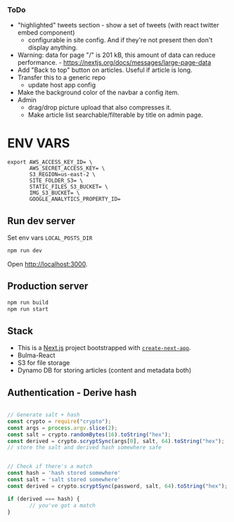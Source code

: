 ### ToDo

- "highlighted" tweets section - show a set of tweets (with react twitter embed component)
  - configurable in site config. And if they're not present then don't display anything.
- Warning: data for page "/" is 201 kB, this amount of data can reduce performance.
       -  https://nextjs.org/docs/messages/large-page-data 
- Add "Back to top" button on articles. Useful if article is long.
- Transfer this to a generic repo
  - update host app config
- Make the background color of the navbar a config item.
- Admin
  - drag/drop picture upload that also compresses it.
  - Make article list searchable/filterable by title on admin page.

# ENV VARS

```
export AWS_ACCESS_KEY_ID= \
       AWS_SECRET_ACCESS_KEY= \
       S3_REGION=us-east-2 \
       SITE_FOLDER_S3= \
       STATIC_FILES_S3_BUCKET= \
       IMG_S3_BUCKET= \
       GOOGLE_ANALYTICS_PROPERTY_ID=

```

## Run dev server

Set env vars `LOCAL_POSTS_DIR`

```bash
npm run dev
```

Open [http://localhost:3000](http://localhost:3000).

## Production server
```bash
npm run build
npm run start
```

## Stack

- This is a [Next.js](https://nextjs.org/) project bootstrapped with [`create-next-app`](https://github.com/vercel/next.js/tree/canary/packages/create-next-app).
- Bulma-React
- S3 for file storage
- Dynamo DB for storing articles (content and metadata both)

## Authentication - Derive hash

```javascript

// Generate salt + hash
const crypto = require("crypto");
const args = process.argv.slice(2);
const salt = crypto.randomBytes(16).toString("hex");
const derived = crypto.scryptSync(args[0], salt, 64).toString("hex");
// store the salt and derived hash somewhere safe


// Check if there's a match
const hash = 'hash stored somewhere'
const salt = 'salt stored somewhere'
const derived = crypto.scryptSync(password, salt, 64).toString("hex");

if (derived === hash) {
       // you've got a match
}
```
